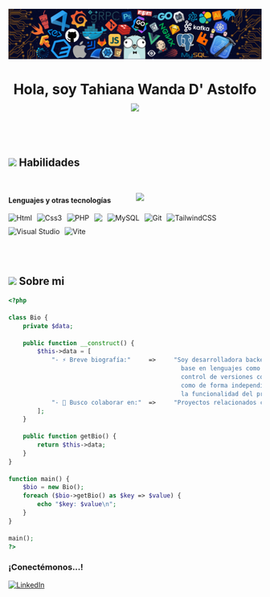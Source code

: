 ![Github Banner](https://github.com/Jaydeep-Yadav/Jaydeep-Yadav/blob/main/banner.png)
<h1 align="center">Hola, soy Tahiana Wanda D' Astolfo <img src="https://media.giphy.com/media/hvRJCLFzcasrR4ia7z/giphy.gif" width="35"></h1>




<br><br>

## <img src="https://media2.giphy.com/media/QssGEmpkyEOhBCb7e1/giphy.gif?cid=ecf05e47a0n3gi1bfqntqmob8g9aid1oyj2wr3ds3mg700bl&rid=giphy.gif" width ="25"><b> Habilidades</b>
<br>

<picture><img align="right" src="https://github.com/7oSkaaa/7oSkaaa/blob/main/Images/Right_Side.gif?raw=true" width = 250px></picture>
<h4 style="display: flex; align-items: center; gap: 10px;">
    Lenguajes y otras tecnologías
</h4>

<div style="display: flex; gap: 10px; flex-wrap: wrap;">
    <img src="https://img.shields.io/badge/html5-%23E34F26.svg?style=for-the-badge&logo=html5&logoColor=white" alt="Html"/>  
    <img src="https://img.shields.io/badge/css3-%231572B6.svg?style=for-the-badge&logo=css3&logoColor=white" alt="Css3"/>
    <img src="https://img.shields.io/badge/php-%23777BB4.svg?style=for-the-badge&logo=php&logoColor=white" alt="PHP"/> 
    <img src="https://img.shields.io/badge/laravel-%23FF2D20.svg?style=for-the-badge&logo=laravel&logoColor=white"/> 
    <img src="https://img.shields.io/badge/mysql-4479A1.svg?style=for-the-badge&logo=mysql&logoColor=white" alt="MySQL"/> 
    <img src="https://img.shields.io/badge/git-%23F05033.svg?style=for-the-badge&logo=git&logoColor=white" alt="Git"/>
    <img src="https://img.shields.io/badge/tailwindcss-%2338B2AC.svg?style=for-the-badge&logo=tailwind-css&logoColor=white" alt="TailwindCSS"/> 
    <img src="https://img.shields.io/badge/Visual%20Studio-5C2D91.svg?style=for-the-badge&logo=visual-studio&logoColor=white" alt="Visual Studio"/>
    <img src="https://img.shields.io/badge/vite-%23646CFF.svg?style=for-the-badge&logo=vite&logoColor=white" alt="Vite"/>
</div>

<br><br>

## <picture><img src = "https://github.com/7oSkaaa/7oSkaaa/blob/main/Images/about_me.gif?raw=true" width = 50px></picture> Sobre mi

```php
<?php

class Bio {
    private $data;

    public function __construct() {
        $this->data = [
            "- ⚡ Breve biografía:"     =>     "Soy desarrolladora backend en entorno de desarrollo Laravel. Tengo
                                                base en lenguajes como HTML, CSS y PHP, así como en sistemas de
                                                control de versiones como Git. Trabajo en proyectos tanto en equipo
                                                como de forma independiente, siempre con un enfoque en la calidad y
                                                la funcionalidad del producto final",
            "- 👯 Busco colaborar en:"  =>     "Proyectos relacionados con Laravel"
        ];
    }

    public function getBio() {
        return $this->data;
    }
}

function main() {
    $bio = new Bio();
    foreach ($bio->getBio() as $key => $value) {
        echo "$key: $value\n";
    }
}

main();
?>

```

<h3 >¡Conectémonos...!</h3>

<div style="display: flex; gap: 10px;">
    <a href="https://www.linkedin.com/in/tahiana-wanda-d-astolfo-454bb31b4/" target="_blank">
        <img src="https://img.shields.io/badge/linkedin-%230077B5.svg?style=for-the-badge&logo=linkedin&logoColor=white" alt="LinkedIn"/>
    </a>
</div>

